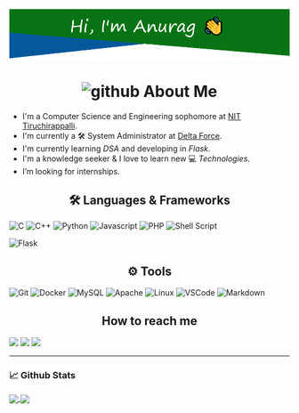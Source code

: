 <img align="center" src="./images/header_image.png" />

<h1 align="center"> <img height="40" width="40" alt="github" src="https://cdn.jsdelivr.net/npm/simple-icons@v3/icons/github.svg" /> About Me </h1>

- I'm a Computer Science and Engineering sophomore at [NIT Tiruchirappalli](https://www.nitt.edu).
- I'm currently a 🛠️ System Administrator at [Delta Force](https://delta.nitt.edu).
- I'm currently learning _DSA_ and developing in _Flask_.
- I'm a knowledge seeker & I love to learn new 💻 _Technologies_.
- I’m looking for internships.

<h2 align="center">🛠️ Languages & Frameworks</h2>

![C](https://img.shields.io/badge/c%20-%2300599C.svg?&style=for-the-badge&logo=c&logoColor=white)
![C++](https://img.shields.io/badge/c++%20-%2300599C.svg?&style=for-the-badge&logo=c%2B%2B&ogoColor=white)
![Python](https://img.shields.io/badge/python%20-%231572B6.svg?&style=for-the-badge&logo=python&logoColor=white)
![Javascript](https://img.shields.io/badge/-Javascript-ffb400?style=for-the-badge&logo=javascript&logoColor=ffff3f)
![PHP](https://img.shields.io/badge/php-%23777BB4.svg?&style=for-the-badge&logo=php&logoColor=white)
![Shell Script](https://img.shields.io/badge/shell_script%20-%23121011.svg?&style=for-the-badge&logo=gnu-bash&logoColor=white)

![Flask](https://img.shields.io/badge/flask%20-%23000.svg?&style=for-the-badge&logo=flask&logoColor=white)

<h2 align="center">⚙️ Tools</h2>

![Git](https://img.shields.io/badge/git%20-%23F05033.svg?&style=for-the-badge&logo=git&logoColor=white)
![Docker](https://img.shields.io/badge/docker%20-%230db7ed.svg?&style=for-the-badge&logo=docker&logoColor=white)
![MySQL](https://img.shields.io/badge/mysql-%2300f.svg?&style=for-the-badge&logo=mysql&logoColor=white)
![Apache](https://img.shields.io/badge/apache%20-%23D42029.svg?&style=for-the-badge&logo=apache&logoColor=white)
![Linux](https://img.shields.io/badge/-linux-772953?style=for-the-badge&logo=linux)
![VSCode](https://img.shields.io/badge/-vscode-00a8e8?style=for-the-badge&logo=visual-studio-code)
![Markdown](https://img.shields.io/badge/markdown-%23000000.svg?&style=for-the-badge&logo=markdown&logoColor=white)

<h2 align="center"> How to reach me </h2>

[<img src="https://img.shields.io/badge/linkedin%20-%230077B5.svg?&style=for-the-badge&logo=linkedin&logoColor=white">](https://www.linkedin.com/in/anurag-goyal-b5884a1ab/)
[<img src="https://img.shields.io/badge/Gmail-D14836?style=for-the-badge&logo=gmail&logoColor=white">](mailto:anuraggoyal.awr@gmail.com)
[<img src="https://img.shields.io/badge/ProtonMail-8B89CC?style=for-the-badge&logo=protonmail&logoColor=white">](mailto:anuraggoyal.awr@protonmail.com)

___

### 📈 **Github Stats**

<a href="https://github.com/anuragnitt">
<img align="center" src="https://github-readme-stats.vercel.app/api?username=anuragnitt&show_icons=true&include_all_commits=true&theme=blue-green&count_private=true">
</a>
<a href="https://github.com/anuragnitt/github-readme-stats">
<img align="center" src="https://github-readme-stats.anuraghazra1.vercel.app/api/top-langs/?username=anuragnitt&layout=compact&theme=blue-green" />
</a>

